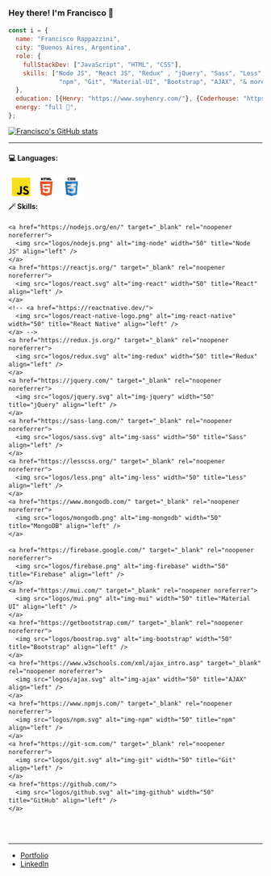 ### Hey there! I'm Francisco 👋

```js
const i = {
  name: "Francisco Rappazzini",
  city: "Buenos Aires, Argentina",
  role: {
    fullStackDev: ["JavaScript", "HTML", "CSS"],
    skills: ["Node JS", "React JS", "Redux" , "jQuery", "Sass", "Less", "MongoDB", "Firebase",
              "npm", "Git", "Material-UI", "Bootstrap", "AJAX", "& more"],
  },
  education: [{Henry: "https://www.soyhenry.com/"}, {Coderhouse: "https://www.coderhouse.com/"}],
  energy: "full 💯",
};
```

[![Francisco's GitHub stats](https://github-readme-stats.vercel.app/api?username=franRappazzini)](https://github.com/anuraghazra/github-readme-stats)


-----------------------------------------------


<h4>💻 Languages:</h4>
<a href="https://www.w3schools.com/js/default.asp" target="_blank" rel="noopener noreferrer">
  <img src="logos/javascript.svg" alt="img-javascript" width="50" title="JavaScript" align="left" />
</a>
<a href="https://www.w3schools.com/html/default.asp" target="_blank" rel="noopener noreferrer">
  <img src="logos/html.svg" alt="img-html" width="50" title="HTML" align="left" />
</a>
<a href="https://www.w3schools.com/css/default.asp" target="_blank" rel="noopener noreferrer">
  <img src="logos/css.svg" alt="img-css" width="50" title="CSS" align="left" />
</a>
<br/><br/>

<h4>🪄 Skills:</h4>

    <a href="https://nodejs.org/en/" target="_blank" rel="noopener noreferrer">
      <img src="logos/nodejs.png" alt="img-node" width="50" title="Node JS" align="left" />
    </a>
    <a href="https://reactjs.org/" target="_blank" rel="noopener noreferrer">
      <img src="logos/react.svg" alt="img-react" width="50" title="React" align="left" />
    </a>
    <!-- <a href="https://reactnative.dev/">
      <img src="logos/react-native-logo.png" alt="img-react-native" width="50" title="React Native" align="left" />
    </a> -->
    <a href="https://redux.js.org/" target="_blank" rel="noopener noreferrer">
      <img src="logos/redux.svg" alt="img-redux" width="50" title="Redux" align="left" />
    </a>
    <a href="https://jquery.com/" target="_blank" rel="noopener noreferrer">
      <img src="logos/jquery.svg" alt="img-jquery" width="50" title="jQuery" align="left" />
    </a>
    <a href="https://sass-lang.com/" target="_blank" rel="noopener noreferrer">
      <img src="logos/sass.svg" alt="img-sass" width="50" title="Sass" align="left" />
    </a>
    <a href="https://lesscss.org/" target="_blank" rel="noopener noreferrer">
      <img src="logos/less.png" alt="img-less" width="50" title="Less" align="left" />
    </a>
    <a href="https://www.mongodb.com/" target="_blank" rel="noopener noreferrer">
      <img src="logos/mongodb.png" alt="img-mongodb" width="50" title="MongoDB" align="left" />
    </a>

    <a href="https://firebase.google.com/" target="_blank" rel="noopener noreferrer">
      <img src="logos/firebase.png" alt="img-firebase" width="50" title="Firebase" align="left" />
    </a>
    <a href="https://mui.com/" target="_blank" rel="noopener noreferrer">
      <img src="logos/mui.png" alt="img-mui" width="50" title="Material UI" align="left" />
    </a>
    <a href="https://getbootstrap.com/" target="_blank" rel="noopener noreferrer">
      <img src="logos/boostrap.svg" alt="img-bootstrap" width="50" title="Bootstrap" align="left" />
    </a>
    <a href="https://www.w3schools.com/xml/ajax_intro.asp" target="_blank" rel="noopener noreferrer">
      <img src="logos/ajax.svg" alt="img-ajax" width="50" title="AJAX" align="left" />
    </a>
    <a href="https://www.npmjs.com/" target="_blank" rel="noopener noreferrer">
      <img src="logos/npm.svg" alt="img-npm" width="50" title="npm" align="left" />
    </a>
    <a href="https://git-scm.com/" target="_blank" rel="noopener noreferrer">
      <img src="logos/git.svg" alt="img-git" width="50" title="Git" align="left" />
    </a>
    <a href="https://github.com/">
      <img src="logos/github.svg" alt="img-github" width="50" title="GitHub" align="left" />
    </a>


<br/><br/>

-----------------------------------------------

- [Portfolio](https://rappazzini-portfolio.vercel.app/)
- [LinkedIn](https://www.linkedin.com/in/francisco-rappazzini/) 

<!--
**franRappazzini/franRappazzini** is a ✨ _special_ ✨ repository because its `README.md` (this file) appears on your GitHub profile.

Here are some ideas to get you started:

- 🔭 I’m currently working on ...
- 🌱 I’m currently learning ...
- 👯 I’m looking to collaborate on ...
- 🤔 I’m looking for help with ...
- 💬 Ask me about ...
- 📫 How to reach me: ...
- 😄 Pronouns: ...
- ⚡ Fun fact: ...
-->
